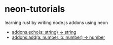 # neon-tutorials
learning rust by writing node.js addons using neon

- [addons.echo(s: string) -> string](./neon-echo.md)
- [addons.add(a: number, b: number) -> number](./neon-add.md)
